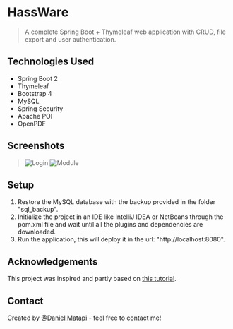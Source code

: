 # HassWare 
> A complete Spring Boot + Thymeleaf web application with CRUD, file export and user authentication.


## Technologies Used
- Spring Boot 2
- Thymeleaf
- Bootstrap 4
- MySQL
- Spring Security
- Apache POI
- OpenPDF


## Screenshots
>![Login](https://user-images.githubusercontent.com/17164361/218272232-c26fc7f7-e189-4f99-827c-8c17eec3c204.png)
>![Module](https://user-images.githubusercontent.com/17164361/218272246-94d068b2-56f4-451a-ba6d-4cbae4c44dbd.png)


## Setup
1. Restore the MySQL database with the backup provided in the folder "sql_backup".
2. Initialize the project in an IDE like IntelliJ IDEA or NetBeans through the pom.xml file and wait until all the plugins and dependencies are downloaded.
3. Run the application, this will deploy it in the url: "http://localhost:8080".

## Acknowledgements
This project was inspired and partly based on [this tutorial](https://www.youtube.com/watch?v=H8lbgOEdZ9E&t=2269s).


## Contact
Created by [@Daniel Matapi](https://www.linkedin.com/in/daniel-m-599908223/) - feel free to contact me!
